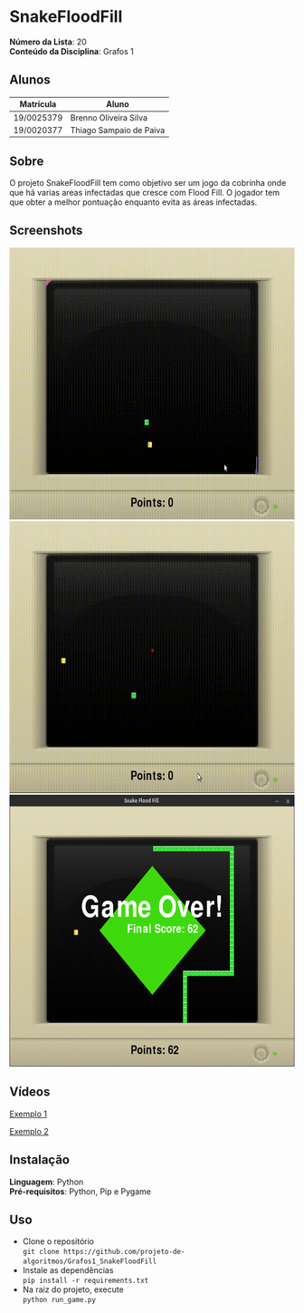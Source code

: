 # SnakeFloodFill

**Número da Lista**: 20<br>
**Conteúdo da Disciplina**: Grafos 1<br>

## Alunos
|Matrícula | Aluno |
| -- | -- |
| 19/0025379  |  Brenno Oliveira Silva |
| 19/0020377  |  Thiago Sampaio de Paiva |

## Sobre 
O projeto SnakeFloodFill tem como objetivo ser um jogo da cobrinha onde que há varias areas infectadas que cresce com Flood Fill. O jogador tem que obter a melhor pontuação enquanto evita as áreas infectadas.

## Screenshots
<img src="images/snakeFloodFill.gif" width="640" height="480" />

<img src="images/snakeFloodFillLargura.gif" width="640" height="480" />

<img src="images/gameOverScreen.png" width="640" height="480" />

## Vídeos
[Exemplo 1](https://www.youtube.com/watch?v=abOTgURVdZA)

[Exemplo 2](https://www.youtube.com/watch?v=_7lShOMbR0k)

## Instalação 
**Linguagem**: Python<br>
**Pré-requisitos**: Python, Pip e Pygame<br>

## Uso 
- Clone o repositório<br>
`git clone https://github.com/projeto-de-algoritmos/Grafos1_SnakeFloodFill`
- Instale as dependências<br>
`pip install -r requirements.txt`<br>
- Na raiz do projeto, execute<br>
`python run_game.py`
